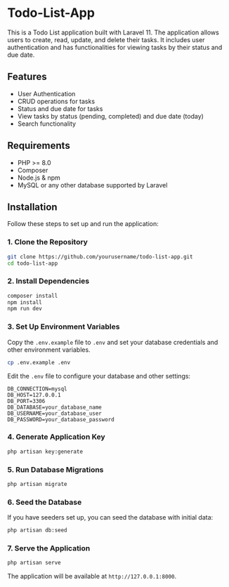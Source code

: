 # Todo-List-App
This is a Todo List application built with Laravel 11. The application allows users to create, read, update, and delete their tasks. It includes user authentication and has functionalities for viewing tasks by their status and due date.

## Features

- User Authentication
- CRUD operations for tasks
- Status and due date for tasks
- View tasks by status (pending, completed) and due date (today)
- Search functionality

## Requirements

- PHP >= 8.0
- Composer
- Node.js & npm
- MySQL or any other database supported by Laravel

## Installation

Follow these steps to set up and run the application:

### 1. Clone the Repository

```sh
git clone https://github.com/yourusername/todo-list-app.git
cd todo-list-app
```

### 2. Install Dependencies

```sh
composer install
npm install
npm run dev
```

### 3. Set Up Environment Variables

Copy the `.env.example` file to `.env` and set your database credentials and other environment variables.

```sh
cp .env.example .env
```

Edit the `.env` file to configure your database and other settings:

```
DB_CONNECTION=mysql
DB_HOST=127.0.0.1
DB_PORT=3306
DB_DATABASE=your_database_name
DB_USERNAME=your_database_user
DB_PASSWORD=your_database_password
```

### 4. Generate Application Key

```sh
php artisan key:generate
```

### 5. Run Database Migrations

```sh
php artisan migrate
```

### 6. Seed the Database

If you have seeders set up, you can seed the database with initial data:

```sh
php artisan db:seed
```

### 7. Serve the Application

```sh
php artisan serve
```

The application will be available at `http://127.0.0.1:8000`.
